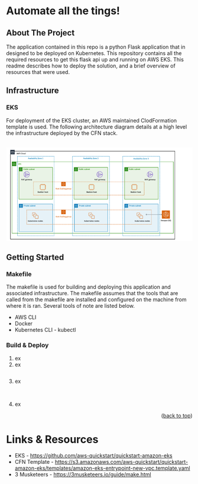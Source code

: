 
<a name="readme-top"></a>

<!-- ABOUT THE PROJECT -->
# Automate all the tings!  

## About The Project

The application contained in this repo is a python Flask application that in designed to be deployed on Kubernetes. This repository contains all the required resources to get this flask api up and running on AWS EKS. This readme describes how to deploy the solution, and a brief overview of resources that were used. 


## Infrastructure 

### EKS 

For deployment of the EKS cluster, an AWS maintained ClodFormation template is used. The following architecture diagram details at a high level the infrastructure deployed by the CFN stack. 

<br />
<div align="center">
  <a href="https://github.com/github_username/repo_name">
    <img src="architecture_diagram.png">
  </a>
</div>
</div>


## Getting Started 

### Makefile

The makefile is used for building and deploying this application and associated infrastructure. The makefile assumes that the tools that are called from the makefile are installed and configured on the machine from where it is ran. Several tools of note are listed below.
* AWS CLI
* Docker
* Kubernetes CLI - kubectl 


### Build & Deploy

1. ex
2. ex
   ```sh
   ```
3. ex
   ```sh
    
   ```
4. ex
  

<p align="right">(<a href="#readme-top">back to top</a>)</p>



# Links & Resources  
* EKS  - https://github.com/aws-quickstart/quickstart-amazon-eks
* CFN Template - https://s3.amazonaws.com/aws-quickstart/quickstart-amazon-eks/templates/amazon-eks-entrypoint-new-vpc.template.yaml
* 3 Musketeers - https://3musketeers.io/guide/make.html






